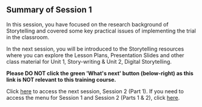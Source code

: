 ## Summary of Session 1
In this session, you have focused on the research background of Storytelling and covered some key practical issues of implementing the trial in the classroom.
 
In the next session, you will be introduced to the Storytelling resources where you can explore the Lesson Plans, Presentation Slides and other class material for Unit 1, Story-writing & Unit 2, Digital Storytelling. 

**Please DO NOT click the green 'What's next' button (below-right) as this link is NOT relevant to this training course.**

Click [here](https://projects.raspberrypi.org/en/projects/KS1StorytellingTraining_Session2_Part1_GBICi1b) to access the next session, Session 2 (Part 1).
If you need to access the menu for Session 1 and Session 2 (Parts 1 & 2), click [here](https://projects.raspberrypi.org/en/pathways/ks1-storytellingtraining-gbici1b).

